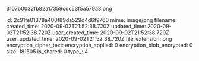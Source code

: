 3107b0032fb82a17359cdc53f5a579a3.png

id: 2c91fe01378a400f89da529d4d6f9760
mime: image/png
filename: 
created_time: 2020-09-02T21:52:38.720Z
updated_time: 2020-09-02T21:52:38.720Z
user_created_time: 2020-09-02T21:52:38.720Z
user_updated_time: 2020-09-02T21:52:38.720Z
file_extension: png
encryption_cipher_text: 
encryption_applied: 0
encryption_blob_encrypted: 0
size: 181505
is_shared: 0
type_: 4